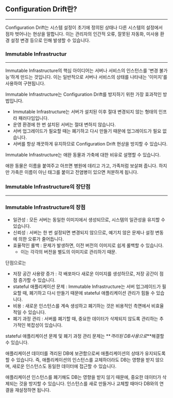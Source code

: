 ## Configuration Drift란?

---

Configuration Drift는 시스템 설정이 초기에 정의된 상태나 다른 시스템의 설정에서 점차 벗어나는 현상을 말합니다.
이는 관리자의 인간적 오류, 잘못된 자동화, 미사용 환경 설정 변경 등으로 인해 발생할 수 있습니다.

### Immutable Infrastructur

---

Immutable Infrastructure의 핵심 아이디어는 서버나 서비스의 인스턴스를 '변경 불가능'하게 만드는 것입니다.
이는 일반적으로 서버나 서비스의 상태를 나타내는 '이미지'를 사용하여 구현됩니다.

Immutable Infrastructure는 Configuration Drift를 방지하기 위한 가장 효과적인 방법입니다.

- Immutable Infrastructure는 서버가 설치된 이후 절대 변경되지 않는 형태의 인프라 패러다임입니다.
- 운영 환경에 한 번 설치된 서버는 절대 변하지 않습니다.
- 서버 업그레이드가 필요할 때는 폐기하고 다시 만들기 때문에 업그레이드가 필요 없습니다.
- 서버를 항상 깨끗하게 유지하므로 Configuration Drift 현상을 방지할 수 있습니다.

Immutable Infrastructure는 애완 동물과 가축에 대한 비유로 설명할 수 있습니다.

애완 동물은 이름을 붙여주고 아프면 병원에 데리고 가고, 가족처럼 보살펴 줍니다.
하지만 가축은 이름이 아닌 태그를 붙이고 전염병이 있으면 처분하게 됩니다.

### Immutable Infrastructure의 장단점

---

### Immutable Infrastructure의 장점

- 일관성 : 모든 서버는 동일한 이미지에서 생성되므로, 시스템의 일관성을 유지할 수 있습니다.
- 신뢰성 : 서버는 한 번 설정되면 변경되지 않으므로, 예기치 않은 문제나 설정 변동에 의한 오류가 줄어듭니다.
- 효율적인 롤백 : 문제가 발생하면, 이전 버전의 이미지로 쉽게 롤백할 수 있습니다.
  - 이는 각각의 버전을 별도의 이미지로 관리하기 때문.

단점으로는

- 저장 공간 사용량 증가 : 각 배포마다 새로운 이미지를 생성하므로, 저장 공간이 점점 증가할 수 있습니다.
- stateful 애플리케이션 문제 : Immutable Infrastructure는 서버 업그레이드가 필요할 때, 폐기하고 다시 만들기 때문에 stateful 애플리케이션 관리가 힘들 수 있습니다.
- 비용 : 새로운 인스턴스를 계속 생성하고 폐기하는 것은 비용적인 측면에서 비효율적일 수 있습니다.
- 폐기 과정 관리 : 서버를 폐기할 때, 중요한 데이터가 삭제되지 않도록 관리하는 추가적인 복잡성이 있습니다.

stateful 애플리케이션 문제 및 폐기 과정 관리 문제는 **_격리된 DB사용으로_**해결할 수 있습니다.

애플리케이션 데이터를 격리된 DB에 보관함으로써 애플리케이션의 상태가 유지되도록 할 수 있습니다.
즉, 애플리케이션의 인스턴스를 교체하더라도 DB는 영향을 받지 않으며, 새로운 인스턴스도 동일한 데이터에 접근할 수 있습니다.

애플리케이션 인스턴스를 폐기해도 DB는 영향을 받지 않기 때문에, 중요한 데이터가 삭제되는 것을 방지할 수 있습니다.
인스턴스를 새로 만들거나 교체할 때마다 DB와의 연결을 재설정하면 됩니다.
